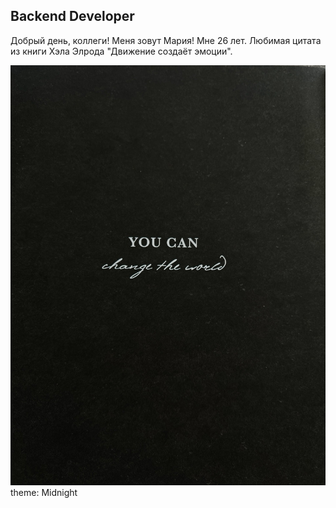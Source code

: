 ## Backend Developer
Добрый день, коллеги!
Меня зовут Мария!
Мне 26 лет.
Любимая цитата из книги Хэла Элрода "Движение создаёт эмоции".

![alt text](WQEKiRSXDRY.jpg)
theme: Midnight
